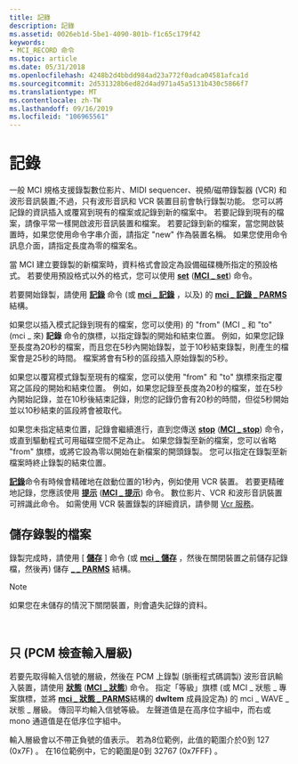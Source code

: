```yaml
---
title: 記錄
description: 記錄
ms.assetid: 0026eb1d-5be1-4090-801b-f1c65c179f42
keywords:
- MCI_RECORD 命令
ms.topic: article
ms.date: 05/31/2018
ms.openlocfilehash: 4248b2d4bbdd984ad23a772f0adca04581afca1d
ms.sourcegitcommit: 2d531328b6ed82d4ad971a45a5131b430c5866f7
ms.translationtype: MT
ms.contentlocale: zh-TW
ms.lasthandoff: 09/16/2019
ms.locfileid: "106965561"
---
```

# <a name="recording"></a>記錄

一般 MCI 規格支援錄製數位影片、MIDI sequencer、視頻/磁帶錄製器 (VCR) 和波形音訊裝置;不過，只有波形音訊和 VCR 裝置目前會執行錄製功能。 您可以將記錄的資訊插入或覆寫到現有的檔案或記錄到新的檔案中。 若要記錄到現有的檔案，請像平常一樣開啟波形音訊裝置和檔案。 若要記錄到新的檔案，當您開啟裝置時，如果您使用命令字串介面，請指定 "new" 作為裝置名稱。 如果您使用命令訊息介面，請指定長度為零的檔案名。

當 MCI 建立要錄製的新檔案時，資料格式會設定為設備磁碟機所指定的預設格式。 若要使用預設格式以外的格式，您可以使用 [**set**](set.md) ([**MCI \_ set**](mci-set.md)) 命令。

若要開始錄製，請使用 [**記錄**](record.md) 命令 (或 [**mci \_ 記錄**](mci-record.md) ，以及) 的 [**mci \_ 記錄 \_ PARMS**](mci-record-parms.md) 結構。

如果您以插入模式記錄到現有的檔案，您可以使用) 的 "from" (MCI \_ 和 "to" (mci \_ 來) **記錄** 命令的旗標，以指定錄製的開始和結束位置。 例如，如果您記錄至長度為20秒的檔案，而且您在5秒內開始錄製，並于10秒結束錄製，則產生的檔案會是25秒的時間。 檔案將會有5秒的區段插入原始錄製的5秒。

如果您以覆寫模式錄製至現有的檔案，您可以使用 "from" 和 "to" 旗標來指定覆寫之區段的開始和結束位置。 例如，如果您記錄至長度為20秒的檔案，並在5秒內開始記錄，並在10秒後結束記錄，則您的記錄仍會有20秒的時間，但從5秒開始並以10秒結束的區段將會被取代。

如果您未指定結束位置，記錄會繼續進行，直到您傳送 [**stop**](stop.md) ([**MCI \_ stop**](mci-stop.md)) 命令，或直到驅動程式可用磁碟空間不足為止。 如果您錄製至新的檔案，您可以省略 "from" 旗標，或將它設為零以開始在新檔案的開頭錄製。 您可以指定在錄製至新檔案時終止錄製的結束位置。

[**記錄**](record.md)命令有時候會精確地在啟動位置的1秒內，例如使用 VCR 裝置。 若要更精確地記錄，您應該使用 [**提示**](cue.md) ([**MCI \_ 提示**](mci-cue.md)) 命令。 數位影片、VCR 和波形音訊裝置可辨識此命令。 如需使用 VCR 裝置錄製的詳細資訊，請參閱 [Vcr 服務](vcr-services.md)。

## <a name="saving-a-recorded-file"></a>儲存錄製的檔案

錄製完成時，請使用 [ [**儲存**](save.md) ] 命令 (或 [**mci \_ 儲存**](mci-save.md) ，然後在關閉裝置之前儲存記錄檔，然後再) 儲存 [**\_ \_ PARMS**](mci-save-parms.md) 結構。

> [!Note]  
> 如果您在未儲存的情況下關閉裝置，則會遺失記錄的資料。

 

## <a name="checking-input-levels-pcm-only"></a>只 (PCM 檢查輸入層級) 

若要先取得輸入信號的層級，然後在 PCM 上錄製 (脈衝程式碼調製) 波形音訊輸入裝置，請使用 [**狀態**](status.md) ([**MCI \_ 狀態**](mci-status.md)) 命令。 指定「等級」旗標 (或 MCI \_ 狀態 \_ 專案旗標，並將 [**mci \_ 狀態 \_ PARMS**](mci-status-parms.md)結構的 **dwItem** 成員設定為) 的 mci \_ WAVE \_ 狀態 \_ 層級。 傳回平均輸入信號等級。 左聲道值是在高序位字組中，而右或 mono 通道值是在低序位字組中。

輸入層級會以不帶正負號的值表示。 若為8位範例，此值的範圍介於0到 127 (0x7F) 。 在16位範例中，它的範圍是0到 32767 (0x7FFF) 。

 

 




